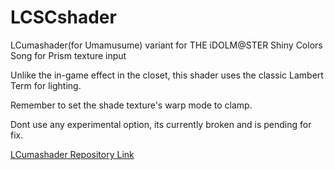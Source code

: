 # LCSCshader
LCumashader(for Umamusume) variant for THE iDOLM@STER Shiny Colors Song for Prism texture input

Unlike the in-game effect in the closet, this shader uses the classic Lambert Term for lighting.

Remember to set the shade texture's warp mode to clamp.

Dont use any experimental option, its currently broken and is pending for fix.

[LCumashader Repository Link](https://github.com/Jebe89/LCumashader)
